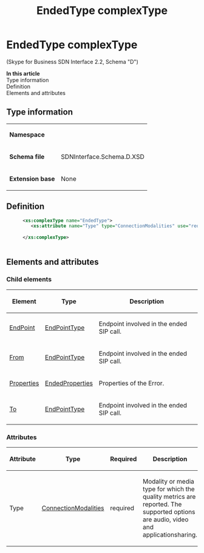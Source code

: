 ﻿---
title: EndedType complexType 
TOCTitle: EndedType complexType
ms:assetid: a8a6b72b-fa8b-881c-7e8e-491644b731dc
ms:mtpsurl: https://msdn.microsoft.com/library/Mt171060(v=office.16)
ms:contentKeyID: 65855633
ms.date: 08/24/2015
mtps_version: v=office.16
dev_langs:
- xml
---

# EndedType complexType 

(Skype for Business SDN Interface 2.2, Schema "D")


**In this article**  
Type information  
Definition  
Elements and attributes  

## Type information

<table>

<tbody>
<tr class="odd">
<td><p><strong>Namespace</strong></p></td>
<td><p></p></td>
</tr>
<tr class="even">
<td><p><strong>Schema file</strong></p></td>
<td><p>SDNInterface.Schema.D.XSD</p></td>
</tr>
<tr class="odd">
<td><p><strong>Extension base</strong></p></td>
<td><p>None</p></td>
</tr>
</tbody>
</table>


## Definition

```xml
      <xs:complexType name="EndedType">
         <xs:attribute name="Type" type="ConnectionModalities" use="required"/>
  
      </xs:complexType>
      
```

## Elements and attributes

### Child elements

<table>

<thead>
<tr class="header">
<th><p>Element</p></th>
<th><p>Type</p></th>
<th><p>Description</p></th>
</tr>
</thead>
<tbody>
<tr class="odd">
<td><p><a href="endpoint-element-endedtype-complextype-skype-for-business-sdn-interface-2-2-schema-d.md">EndPoint</a></p></td>
<td><p><a href="endpointtype-complextype-skype-for-business-sdn-interface-2-2-schema-d.md">EndPointType</a></p></td>
<td><p>Endpoint involved in the ended SIP call.</p></td>
</tr>
<tr class="even">
<td><p><a href="from-element-endedtype-complextype-skype-for-business-sdn-interface-2-2-schema-d.md">From</a></p></td>
<td><p><a href="endpointtype-complextype-skype-for-business-sdn-interface-2-2-schema-d.md">EndPointType</a></p></td>
<td><p>Endpoint involved in the ended SIP call.</p></td>
</tr>
<tr class="odd">
<td><p><a href="properties-element-endedtype-complextype-skype-for-business-sdn-interface-2-2-schema-d.md">Properties</a></p></td>
<td><p><a href="endedproperties-complextype-skype-for-business-sdn-interface-2-2-schema-d.md">EndedProperties</a></p></td>
<td><p>Properties of the Error.</p></td>
</tr>
<tr class="even">
<td><p><a href="to-element-endedtype-complextype-skype-for-business-sdn-interface-2-2-schema-d.md">To</a></p></td>
<td><p><a href="endpointtype-complextype-skype-for-business-sdn-interface-2-2-schema-d.md">EndPointType</a></p></td>
<td><p>Endpoint involved in the ended SIP call.</p></td>
</tr>
</tbody>
</table>


### Attributes

<table>

<thead>
<tr class="header">
<th><p>Attribute</p></th>
<th><p>Type</p></th>
<th><p>Required</p></th>
<th><p>Description</p></th>
<th><p>Possible values</p></th>
</tr>
</thead>
<tbody>
<tr class="odd">
<td><p>Type</p></td>
<td><p><a href="connectionmodalities-simpletype-skype-for-business-sdn-interface-2-2-schema-d.md">ConnectionModalities</a></p></td>
<td><p>required</p></td>
<td><p>Modality or media type for which the quality metrics are reported. The supported options are audio, video and applicationsharing.</p></td>
<td><p>Values of the ConnectionModalities type.</p></td>
</tr>
</tbody>
</table>

